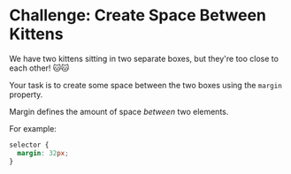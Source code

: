 # Challenge: Create Space Between Kittens

We have two kittens sitting in two separate boxes, but they're too close to each other! 🐱🐱

Your task is to create some space between the two boxes using the `margin` property.

Margin defines the amount of space *between* two elements.

For example:

```css
selector {
  margin: 32px;
}
```